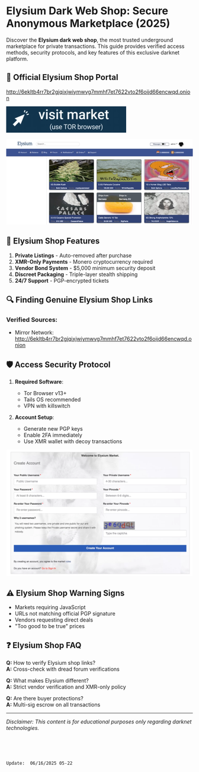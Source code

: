 # Elysium Dark Web Shop: Secure Anonymous Marketplace (2025)

Discover the **Elysium dark web shop**, the most trusted underground marketplace for private transactions. This guide provides verified access methods, security protocols, and key features of this exclusive darknet platform.

## 🔗 Official Elysium Shop Portal

http://6ekltb4rr7br2gjqixjwiymwvg7mmhf7et7622vto2f6oijd66encwqd.onion

[<img src="/portfolio/pause.webp" alt="Elysium dark web shop entrance">](http://6ekltb4rr7br2gjqixjwiymwvg7mmhf7et7622vto2f6oijd66encwqd.onion)

<a href="http://6ekltb4rr7br2gjqixjwiymwvg7mmhf7et7622vto2f6oijd66encwqd.onion"><img src="/portfolio/header.webp" alt="Elysium shop interface preview" style="max-width: 100%;"></a>

## 🛒 Elysium Shop Features

1. **Private Listings** - Auto-removed after purchase
2. **XMR-Only Payments** - Monero cryptocurrency required
3. **Vendor Bond System** - $5,000 minimum security deposit
4. **Discreet Packaging** - Triple-layer stealth shipping
5. **24/7 Support** - PGP-encrypted tickets

## 🔍 Finding Genuine Elysium Shop Links

### Verified Sources:
- Mirror Network: http://6ekltb4rr7br2gjqixjwiymwvg7mmhf7et7622vto2f6oijd66encwqd.onion

## 🛡️ Access Security Protocol

1. **Required Software**:
   - Tor Browser v13+
   - Tails OS recommended
   - VPN with killswitch

2. **Account Setup**:
   - Generate new PGP keys
   - Enable 2FA immediately
   - Use XMR wallet with decoy transactions

<a href="http://6ekltb4rr7br2gjqixjwiymwvg7mmhf7et7622vto2f6oijd66encwqd.onion"><img src="/portfolio/min.webp" alt="Elysium shop login" style="max-width: 100%;"></a>

## ⚠️ Elysium Shop Warning Signs

- Markets requiring JavaScript
- URLs not matching official PGP signature
- Vendors requesting direct deals
- "Too good to be true" prices

## ❓ Elysium Shop FAQ

**Q:** How to verify Elysium shop links?  
**A:** Cross-check with dread forum verifications

**Q:** What makes Elysium different?  
**A:** Strict vendor verification and XMR-only policy

**Q:** Are there buyer protections?  
**A:** Multi-sig escrow on all transactions

---

*Disclaimer: This content is for educational purposes only regarding darknet technologies.*
```




Update:  06/16/2025 05-22